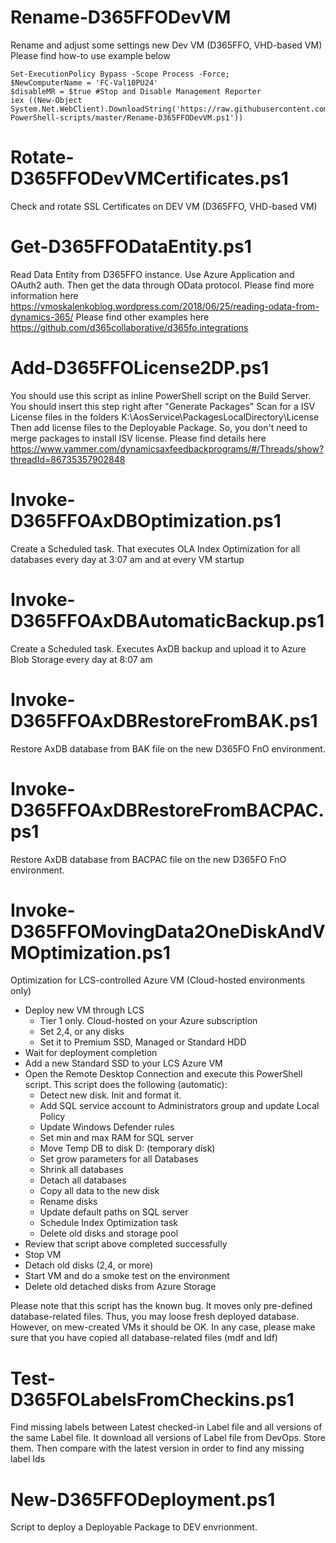 # Rename-D365FFODevVM
Rename and adjust some settings new Dev VM (D365FFO, VHD-based VM)
Please find how-to use example below
```
Set-ExecutionPolicy Bypass -Scope Process -Force; 
$NewComputerName = 'FC-Val10PU24'
$disableMR = $true #Stop and Disable Management Reporter
iex ((New-Object System.Net.WebClient).DownloadString('https://raw.githubusercontent.com/valerymoskalenko/D365FFO-PowerShell-scripts/master/Rename-D365FFODevVM.ps1'))
```
# Rotate-D365FFODevVMCertificates.ps1
Check and rotate SSL Certificates on DEV VM (D365FFO, VHD-based VM)

# Get-D365FFODataEntity.ps1
Read Data Entity from D365FFO instance.
Use Azure Application and OAuth2 auth. Then get the data through OData protocol.
Please find more information here https://vmoskalenkoblog.wordpress.com/2018/06/25/reading-odata-from-dynamics-365/ 
Please find other examples here https://github.com/d365collaborative/d365fo.integrations 

# Add-D365FFOLicense2DP.ps1
You should use this script as inline PowerShell script on the Build Server. You should insert this step right after "Generate Packages"
Scan for a ISV License files in the folders K:\AosService\PackagesLocalDirectory\License
Then add license files to the Deployable Package.
So, you don't need to merge packages to install ISV license.
Please find details here https://www.yammer.com/dynamicsaxfeedbackprograms/#/Threads/show?threadId=86735357902848

# Invoke-D365FFOAxDBOptimization.ps1
Create a Scheduled task.
That executes OLA Index Optimization for all databases every day at 3:07 am and at every VM startup

# Invoke-D365FFOAxDBAutomaticBackup.ps1
Create a Scheduled task.
Executes AxDB backup and upload it to Azure Blob Storage every day at 8:07 am

# Invoke-D365FFOAxDBRestoreFromBAK.ps1
Restore AxDB database from BAK file on the new D365FO FnO environment.

# Invoke-D365FFOAxDBRestoreFromBACPAC.ps1
Restore AxDB database from BACPAC file on the new D365FO FnO environment.

# Invoke-D365FFOMovingData2OneDiskAndVMOptimization.ps1
Optimization for LCS-controlled Azure VM (Cloud-hosted environments only)
- Deploy new VM through LCS
   - Tier 1 only. Cloud-hosted on your Azure subscription
   - Set 2,4, or any disks
   - Set it to Premium SSD, Managed or Standard HDD
- Wait for deployment completion
- Add a new Standard SSD to your LCS Azure VM
- Open the Remote Desktop Connection and execute this PowerShell script. 
   This script does the following (automatic):
     - Detect new disk. Init and format it.
     - Add SQL service account to Administrators group and update Local Policy
     - Update Windows Defender rules
     - Set min and max RAM for SQL server
     - Move Temp DB to disk D: (temporary disk)
     - Set grow parameters for all Databases
     - Shrink all databases
     - Detach all databases
     - Copy all data to the new disk
     - Rename disks
     - Update default paths on SQL server
     - Schedule Index Optimization task
     - Delete old disks and storage pool 
- Review that script above completed successfully 
- Stop VM
- Detach old disks (2,4, or more)
- Start VM and do a smoke test on the environment
- Delete old detached disks from Azure Storage

Please note that this script has the known bug. It moves only pre-defined database-related files. Thus, you may loose fresh deployed database. 
However, on mew-created VMs it should be OK. In any case, please make sure that you have copied all database-related files (mdf and ldf)

# Test-D365FOLabelsFromCheckins.ps1
Find missing labels between Latest checked-in Label file and all versions of the same Label file.
It download all versions of Label file from DevOps. Store them. Then compare with the latest version in order to find any missing label Ids

# New-D365FFODeployment.ps1
Script to deploy a Deployable Package to DEV envrionment.
